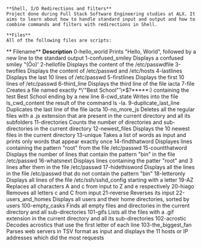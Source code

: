     **Shell, I/O Redirections and filters**
    Project done during Full Stack Software Engineering studies at ALX. It aims to learn about how to handle standard input and output and how to combine commands and filters with redirections in Shell.

    **Files**
    All of the following files are scripts:

   ** Filename**	        **Description**
    0-hello_world	        Prints "Hello, World", followed by a new line to the standard output
    1-confused_smiley       Displays a confused smiley "(Ôo)'
    2-hellofile	        Displays the content of the /etc/passwdfile
    3-twofiles	        Displays the content of /etc/passwd and /etc/hosts
    4-lastlines	        Displays the last 10 lines of /etc/passwd
    5-firstlines	        Displays the first 10 lines of /etc/passwd
    6-third_line	        Displays the third line of the file iacta
    7-file	                Creates a file named exactly \*\\'"Best School"\'\\*$\?\*\*\*\*\*:) containing the test Best School ending by a new line
    8-cwd_state	        Writes into the file ls_cwd_content the result of the command ls -la.
    9-duplicate_last_line	Duplicates the last line of the file iacta
    10-no_more_js	        Deletes all the regular files with a .js extension that are present in the current directory and all its subfolders
    11-directories	        Counts the number of directories and sub-directories in the current directory
    12-newest_files	        Displays the 10 newest files in the current directory
    13-unique	        Takes a list of words as input and prints only words that appear exactly once
    14-findthatword	        Displayes lines containing the pattern "root" from the file /etc/passwd
    15-countthatword	Displays the number of lines that contain the pattern "bin" in the file /etc/passwd
    16-whatsnext	        Displays lines containing the patter "root" and 3 lines after them in the file /etc/passwd
    17-hidethisword	        Displays all the lines in the file /etc/passwd that do not contain the pattern "bin"
    18-letteronly	        Displays all lines of the file /etc/ssh/sshd_config starting with a letter
    19-AZ	                Replaces all characters A and c from input to Z and e respectively
    20-hiago	        Removes all letters c and C from input
    21-reverse	        Reverses its input
    22-users_and_homes	Displays all users and their home directories, sorted by users
    100-empty_casks	        Finds all empty files and directories in the current directory and all sub-directories
    101-gifs	        Lists all the files with a .gif extension in the current directory and all its sub-directories
    102-acrostic	        Decodes acrostics that use the first letter of each line
    103-the_biggest_fan	Parses web servers in TSV format as input and displays the 11 hosts or IP addresses which did the most requests
